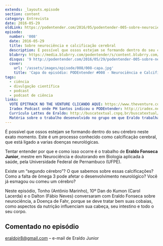 ```yaml
---
extends: _layouts.episode
section: content
category: Entrevista
date: 2016-05-29
oldLink: https://podentender.com/2016/05/podentender-005-sobre-neurociencia-e-calcificacao-cerebra.html
episode:
  number: '008'
  date: 2016-05-29
  title: Sobre neurociência e calcificação cerebral
  description: É possível que ossos estejam se formando dentro do seu cérebro neste exato momento. Este é um processo conhecido como calcificação cerebral, que está ligado a varias doenças neurológicas. Tentar entender por que e como isso ocorre é o trabalho de Eraldo Fonseca Junior.  
  blubrry: https://media.blubrry.com/podentender/s/content.blubrry.com/podentender/PODEntender_008_sobre_neurociencia_e_calcificacao_cerebral.mp3
  disqus: '9 http://podentender.com/2016/05/29/podentender-005-sobre-neurociencia-e-calcificacao-cerebra/'
  cover:
    url: '/assets/images/episode/008/008-capa.jpg'
    title: 'Capa do episódio: PODEntender #008 - Neurociência e Calcificação Cerebral'
tags:
  - ciência
  - divulgação científica
  - podcast
  - podcast de ciência
links:
  VOTE EPITRACK NO THE VENTURE CLICANDO AQUI: https://www.theventure.com/br/pt-br/finalists/epitrack
  Iradex Podcast onde PH Santos indicou o PODEntender: http://iradex.net/iradex-podcast-92-trophy-kids-perdido-em-marte-livro-e-filme/
  Currículo Lattes de Eraldo: http://buscatextual.cnpq.br/buscatextual/visualizacv.do?id=K4297294J4
  Matéria sobre o trabalho desenvolvido no grupo em que Eraldo trabalha: http://www.folhape.com.br/cotidiano/2015/9/calcificacao-cerebral-sintomas-aparecem-depois-dos-40-anos-0185.html
---
```


É possível que ossos estejam se formando dentro do seu cérebro neste exato momento. Este é um processo conhecido
como calcificação cerebral, que está ligado a varias doenças neurológicas.

Tentar entender por que e como isso ocorre é o trabalho de **Eraldo Fonseca Junior**, mestre em Neurociência
e doutorando em Biologia aplicada à saúde, pela Universidade Federal de Pernambuco (UFPE).

Existe um “segundo cérebro”?
O que sabemos sobre essas calcificações?
Como a falta de ômega 3 pode afetar o desenvolvimento neurológico?
Você já esmagou ou comeu um cérebro?

Neste episódio, Tonho (Antônio Marinho), 10º Dan do Kumon (Carol Lacerda) e o Dalton (Fábio Neves)
conversaram com Eraldo Fonseca sobre neurociência, a Doença de Fahr, porque se deve tratar bem
suas cobaias, como aspectos da nutrição influenciam sua cabeça, seu intestino e todo o seu corpo.

## Comentado no episódio

eraldojr8@gmail.com – e-mail de Eraldo Junior
